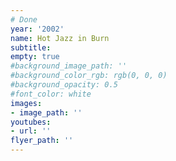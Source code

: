 ```yaml
---
# Done
year: '2002'
name: Hot Jazz in Burn
subtitle: 
empty: true
#background_image_path: ''
#background_color_rgb: rgb(0, 0, 0)
#background_opacity: 0.5
#font_color: white
images:
- image_path: ''
youtubes:
- url: ''
flyer_path: ''
---
```

